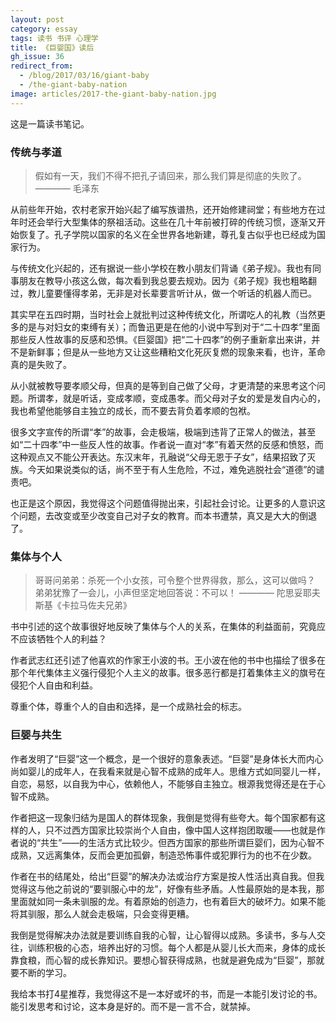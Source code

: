 ```yaml
---
layout: post
category: essay
tags: 读书 书评 心理学
title: 《巨婴国》读后
gh_issue: 36
redirect_from:
  - /blog/2017/03/16/giant-baby
  - /the-giant-baby-nation
image: articles/2017-the-giant-baby-nation.jpg
---
```


这是一篇读书笔记。

### 传统与孝道

> 假如有一天，我们不得不把孔子请回来，那么我们算是彻底的失败了。
> ———— 毛泽东

从前些年开始，农村老家开始兴起了编写族谱热，还开始修建祠堂；有些地方在过年时还会举行大型集体的祭祖活动。这些在几十年前被打碎的传统习惯，逐渐又开始恢复了。孔子学院以国家的名义在全世界各地新建，尊孔复古似乎也已经成为国家行为。

与传统文化兴起的，还有据说一些小学校在教小朋友们背诵《弟子规》。我也有同事朋友在教导小孩这么做，每次看到我总要去规劝。因为《弟子规》我也粗略翻过，教儿童要懂得孝弟，无非是对长辈要言听计从，做一个听话的机器人而已。

其实早在五四时期，当时社会上就批判过这种传统文化，所谓吃人的礼教（当然更多的是与对妇女的束缚有关）；而鲁迅更是在他的小说中写到对于“二十四孝”里面那些反人性故事的反感和恐惧。《巨婴国》把“二十四孝”的例子重新拿出来讲，并不是新鲜事；但是从一些地方又让这些糟粕文化死灰复燃的现象来看，也许，革命真的是失败了。

从小就被教导要孝顺父母，但真的是等到自己做了父母，才更清楚的来思考这个问题。所谓孝，就是听话，变成孝顺，变成愚孝。而父母对子女的爱是发自内心的，我也希望他能够自主独立的成长，而不要去背负着孝顺的包袱。

很多文字宣传的所谓“孝”的故事，会走极端，极端到违背了正常人的做法，甚至如“二十四孝”中一些反人性的故事。作者说一直对“孝”有着天然的反感和愤怒，而这种观点又不能公开表达。东汉末年，孔融说“父母无恩于子女”，结果招致了灭族。今天如果说类似的话，尚不至于有人生危险，不过，难免逃脱社会“道德”的谴责吧。

也正是这个原因，我觉得这个问题值得抛出来，引起社会讨论。让更多的人意识这个问题，去改变或至少改变自己对子女的教育。而本书遭禁，真又是大大的倒退了。

### 集体与个人

> 哥哥问弟弟：杀死一个小女孩，可令整个世界得救，那么，这可以做吗？
> 弟弟犹豫了一会儿，小声但坚定地回答说：不可以！
> ———— 陀思妥耶夫斯基《卡拉马佐夫兄弟》

书中引述的这个故事很好地反映了集体与个人的关系，在集体的利益面前，究竟应不应该牺牲个人的利益？

作者武志红还引述了他喜欢的作家王小波的书。王小波在他的书中也描绘了很多在那个年代集体主义强行侵犯个人主义的故事。很多恶行都是打着集体主义的旗号在侵犯个人自由和利益。

尊重个体，尊重个人的自由和选择，是一个成熟社会的标志。

### 巨婴与共生

作者发明了“巨婴”这一个概念，是一个很好的意象表述。“巨婴”是身体长大而内心尚如婴儿的成年人，在我看来就是心智不成熟的成年人。思维方式如同婴儿一样，自恋，易怒，以自我为中心，依赖他人，不能够自主独立。根源我觉得还是在于心智不成熟。

作者把这一现象归结为是国人的群体现象，我倒是觉得有些夸大。每个国家都有这样的人，只不过西方国家比较崇尚个人自由，像中国人这样抱团取暖——也就是作者说的“共生”——的生活方式比较少。但西方国家的那些所谓巨婴们，因为心智不成熟，又远离集体，反而会更加孤僻，制造恐怖事件或犯罪行为的也不在少数。

作者在书的结尾处，给出“巨婴”的解决办法或治疗方案是按人性活出真自我。但我觉得这与他之前说的“要驯服心中的龙”，好像有些矛盾。人性最原始的是本我，那里面就如同一条未驯服的龙。有着原始的创造力，也有着巨大的破坏力。如果不能将其驯服，那么人就会走极端，只会变得更糟。

我倒是觉得解决办法就是要训练自我的心智，让心智得以成熟。多读书，多与人交往，训练积极的心态，培养出好的习惯。每个人都是从婴儿长大而来，身体的成长靠食粮，而心智的成长靠知识。要想心智获得成熟，也就是避免成为“巨婴”，那就要不断的学习。

我给本书打4星推荐，我觉得这不是一本好或坏的书，而是一本能引发讨论的书。能引发思考和讨论，这本身是好的。而不是一言不合，就禁掉。